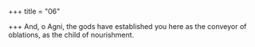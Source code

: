 +++
title = "06"

+++
And, o Agni, the gods have established you here as the conveyor of  oblations, as the child of nourishment.  